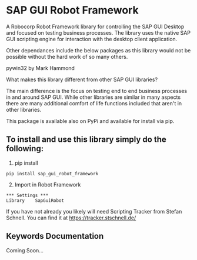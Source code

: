 # SAP GUI Robot Framework

A Robocorp Robot Framework library for controlling the SAP GUI Desktop and focused on testing business processes. The library uses the native SAP GUI scripting engine for interaction with the desktop client application. 

Other dependances include the below packages as this library would not be possible without the hard work of so many others. 

pywin32 by Mark Hammond

What makes this library different from other SAP GUI libraries? 

The main difference is the focus on testing end to end business processes in and around SAP GUI. While other libraries are similar in many aspects there are many additional comfort of life functions included that aren't in other libraries. 

This package is available also on PyPi and available for install via pip. 

## To install and use this library simply do the following:

1. pip install
```
pip install sap_gui_robot_framework
```

2. Import in Robot Framework
```
*** Settings ***
Library    SapGuiRobot
```

If you have not already you likely will need Scripting Tracker from Stefan Schnell. You can find it at https://tracker.stschnell.de/

## Keywords Documentation

Coming Soon...
